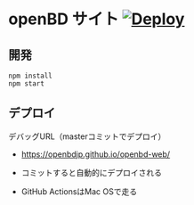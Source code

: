 # openBD サイト [![Deploy](https://github.com/openBDJP/openbd/actions/workflows/gh-pages.yml/badge.svg)](https://github.com/openBDJP/openbd/actions/workflows/gh-pages.yml)

## 開発

```
npm install
npm start
```

## デプロイ

デバッグURL（masterコミットでデプロイ）
- https://openbdjp.github.io/openbd-web/

- コミットすると自動的にデプロイされる

- GitHub ActionsはMac OSで走る